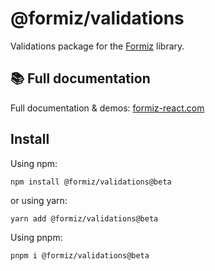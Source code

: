 # @formiz/validations

Validations package for the [Formiz](https://formiz-react.com) library.

## 📚 Full documentation

Full documentation & demos: [formiz-react.com](https://formiz-react.com)

## Install

Using npm:

```
npm install @formiz/validations@beta
```

or using yarn:

```
yarn add @formiz/validations@beta
```

Using pnpm:

```
pnpm i @formiz/validations@beta
```
